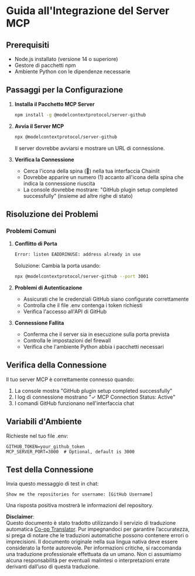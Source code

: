 <!--
CO_OP_TRANSLATOR_METADATA:
{
  "original_hash": "c4be907703b836d1a1c360db20da4de9",
  "translation_date": "2025-07-12T14:16:15+00:00",
  "source_file": "11-mcp/code_samples/github-mcp/MCP_SETUP.md",
  "language_code": "it"
}
-->
# Guida all'Integrazione del Server MCP

## Prerequisiti
- Node.js installato (versione 14 o superiore)
- Gestore di pacchetti npm
- Ambiente Python con le dipendenze necessarie

## Passaggi per la Configurazione

1. **Installa il Pacchetto MCP Server**
   ```bash
   npm install -g @modelcontextprotocol/server-github
   ```

2. **Avvia il Server MCP**
   ```bash
   npx @modelcontextprotocol/server-github
   ```
   Il server dovrebbe avviarsi e mostrare un URL di connessione.

3. **Verifica la Connessione**
   - Cerca l'icona della spina (🔌) nella tua interfaccia Chainlit
   - Dovrebbe apparire un numero (1) accanto all'icona della spina che indica la connessione riuscita
   - La console dovrebbe mostrare: "GitHub plugin setup completed successfully" (insieme ad altre righe di stato)

## Risoluzione dei Problemi

### Problemi Comuni

1. **Conflitto di Porta**
   ```bash
   Error: listen EADDRINUSE: address already in use
   ```
   Soluzione: Cambia la porta usando:
   ```bash
   npx @modelcontextprotocol/server-github --port 3001
   ```

2. **Problemi di Autenticazione**
   - Assicurati che le credenziali GitHub siano configurate correttamente
   - Controlla che il file .env contenga i token richiesti
   - Verifica l'accesso all'API di GitHub

3. **Connessione Fallita**
   - Conferma che il server sia in esecuzione sulla porta prevista
   - Controlla le impostazioni del firewall
   - Verifica che l'ambiente Python abbia i pacchetti necessari

## Verifica della Connessione

Il tuo server MCP è correttamente connesso quando:
1. La console mostra "GitHub plugin setup completed successfully"
2. I log di connessione mostrano "✓ MCP Connection Status: Active"
3. I comandi GitHub funzionano nell'interfaccia chat

## Variabili d'Ambiente

Richieste nel tuo file .env:
```
GITHUB_TOKEN=your_github_token
MCP_SERVER_PORT=3000  # Optional, default is 3000
```

## Test della Connessione

Invia questo messaggio di test in chat:
```
Show me the repositories for username: [GitHub Username]
```
Una risposta positiva mostrerà le informazioni del repository.

**Disclaimer**:  
Questo documento è stato tradotto utilizzando il servizio di traduzione automatica [Co-op Translator](https://github.com/Azure/co-op-translator). Pur impegnandoci per garantire l’accuratezza, si prega di notare che le traduzioni automatiche possono contenere errori o imprecisioni. Il documento originale nella sua lingua nativa deve essere considerato la fonte autorevole. Per informazioni critiche, si raccomanda una traduzione professionale effettuata da un umano. Non ci assumiamo alcuna responsabilità per eventuali malintesi o interpretazioni errate derivanti dall’uso di questa traduzione.